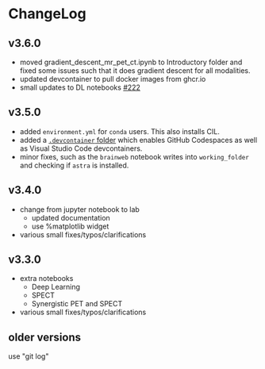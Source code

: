 # ChangeLog
## v3.6.0
* moved gradient_descent_mr_pet_ct.ipynb to Introductory folder and fixed some issues such that it does gradient descent for all modalities.
* updated devcontainer to pull docker images from ghcr.io
* small updates to DL notebooks [#222](https://github.com/SyneRBI/SIRF-Exercises/pull/222)

## v3.5.0
* added `environment.yml` for `conda` users. This also installs CIL.
* added a [`.devcontainer` folder](https://containers.dev/) which enables GitHub Codespaces as well as Visual Studio Code devcontainers.
* minor fixes, such as the `brainweb` notebook writes into `working_folder` and checking if `astra` is installed.

## v3.4.0
* change from jupyter notebook to lab
  - updated documentation
  - use %matplotlib widget
* various small fixes/typos/clarifications

## v3.3.0
* extra notebooks
  - Deep Learning
  - SPECT
  - Synergistic PET and SPECT
* various small fixes/typos/clarifications

## older versions
use "git log"
